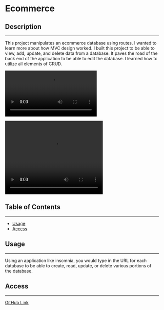 # Ecommerce


## Description 

---

This project manipulates an ecommerce database using routes. I wanted to learn more about how MVC design worked. I built this project to be able to view, add, update, and delete data from a database. It paves the road of the back end of the application to be able to edit the database. I learned how to utilize all elements of CRUD.

![Video Example](./assets/Screen%20Recording%202023-08-09%20at%209.00.17%20AM.mov)

<video width="320" height="240" controls>
  <source src="./assets/Screen%20Recording%202023-08-09%20at%209.00.17%20AM.mov" type="video/mov">
</video>

## Table of Contents

---

- [Usage](#usage)
- [Access](#access)




        
## Usage 

---
    
Using an application like insomnia, you would type in the URL for each database to be able to create, read, update, or delete various portions of the database.

## Access

---

[GitHub Link](https://github.com/alfaro-matttthew/ecommerce)   


   

